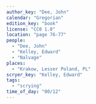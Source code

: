 ```yaml
---
author_key: "Dee, John"
calendar: "Gregorian"
edition_key: "book"
license: "CC0 1.0"
location: "page 76-77"
people:
  - "Dee, John"
  - "Kelley, Edward"
  - "Nalvage"
places:
  - "Krakow, Lesser Poland, PL"
scryer_key: "Kelley, Edward"
tags:
  - "scrying"
time_of_day: "00/12"
---
```

